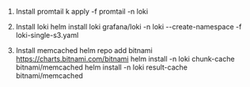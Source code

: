 1. Install promtail
k apply -f promtail  -n loki

2. Install loki
helm install loki grafana/loki -n loki --create-namespace -f loki-single-s3.yaml 

3. Install memcached
helm repo add bitnami https://charts.bitnami.com/bitnami
helm install -n loki chunk-cache bitnami/memcached 
helm install -n loki result-cache bitnami/memcached 
